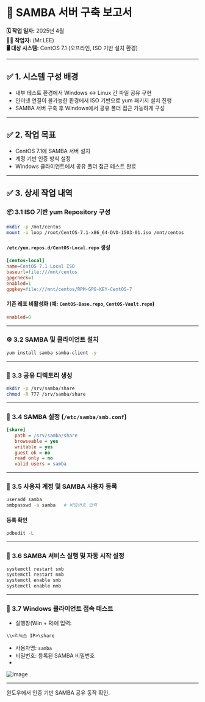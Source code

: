 # 📘 SAMBA 서버 구축 보고서

**🗓 작업 일자:** 2025년 4월  
**🧑‍💻 작업자:** (Mr.LEE)  
**🖥 대상 시스템:** CentOS 7.1 (오프라인, ISO 기반 설치 환경)

---

## ✅ 1. 시스템 구성 배경

- 내부 테스트 환경에서 Windows ↔ Linux 간 파일 공유 구현
- 인터넷 연결이 불가능한 환경에서 ISO 기반으로 yum 패키지 설치 진행
- SAMBA 서버 구축 후 Windows에서 공유 폴더 접근 가능하게 구성

---

## ✅ 2. 작업 목표

- CentOS 7.1에 SAMBA 서버 설치
- 계정 기반 인증 방식 설정
- Windows 클라이언트에서 공유 폴더 접근 테스트 완료

---

## ✅ 3. 상세 작업 내역

### 📦 3.1 ISO 기반 yum Repository 구성

```bash
mkdir -p /mnt/centos
mount -o loop /root/CentOS-7.1-x86_64-DVD-1503-01.iso /mnt/centos
```

#### `/etc/yum.repos.d/CentOS-Local.repo` 생성

```ini
[centos-local]
name=CentOS 7.1 Local ISO
baseurl=file:///mnt/centos
gpgcheck=1
enabled=1
gpgkey=file:///mnt/centos/RPM-GPG-KEY-CentOS-7
```

#### 기존 레포 비활성화 (예: `CentOS-Base.repo`, `CentOS-Vault.repo`)

```ini
enabled=0
```

---

### ⚙️ 3.2 SAMBA 및 클라이언트 설치

```bash
yum install samba samba-client -y
```

---

### 📂 3.3 공유 디렉토리 생성

```bash
mkdir -p /srv/samba/share
chmod -R 777 /srv/samba/share
```

---

### 🧾 3.4 SAMBA 설정 (`/etc/samba/smb.conf`)

```ini
[share]
   path = /srv/samba/share
   browseable = yes
   writable = yes
   guest ok = no
   read only = no
   valid users = samba
```

---

### 👤 3.5 사용자 계정 및 SAMBA 사용자 등록

```bash
useradd samba
smbpasswd -a samba   # 비밀번호 입력
```

#### 등록 확인

```bash
pdbedit -L
```

---

### 🔁 3.6 SAMBA 서비스 실행 및 자동 시작 설정

```bash
systemctl restart smb
systemctl restart nmb
systemctl enable smb
systemctl enable nmb
```

---

### 🧪 3.7 Windows 클라이언트 접속 테스트

- 실행창(Win + R)에 입력:

```
\\<리눅스 IP>\share
```

- 사용자명: `samba`  
- 비밀번호: 등록된 SAMBA 비밀번호
- 
![image](https://github.com/user-attachments/assets/d5bed147-58c6-4e11-9279-1e64f9fc81f2)

---

윈도우에서 인증 기반 SAMBA 공유 동작 확인.
